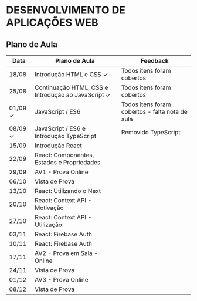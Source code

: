 # DESENVOLVIMENTO DE APLICAÇÕES WEB

## Plano de Aula

| Data      | Plano de Aula| Feedback|
| ----------- | ----------- |----------- |
| 18/08      | Introdução HTML e CSS  &check;      | Todos itens foram cobertos |
| 25/08   | Continuação HTML, CSS e Introdução ao JavaScript  &check;  |     Todos itens foram cobertos |
| 01/09   &check;| JavaScript / ES6| Todos itens foram cobertos  - falta nota de aula |
| 08/09  &check; | JavaScript / ES6 e Introdução TypeScript | Removido TypeScript
| 15/09   | Introdução React |
| 22/09   | React: Componentes, Estados e Propriedades |
| 29/09   | AV1 - Prova Online  |
| 06/10   | Vista de Prova |
| 13/10   | React: Utilizando o Next |
| 20/10   | React: Context API - Motivação |
| 27/10   | React: Context API - Utilização|
| 03/11   | React: Firebase Auth |
| 10/11   | React: Firebase Auth |
| 17/11   | AV2 - Prova em Sala - Online  |
| 24/11   | Vista de Prova |
| 01/12   | AV3 - Prova Online  |
| 08/12   | Vista de Prova | 

